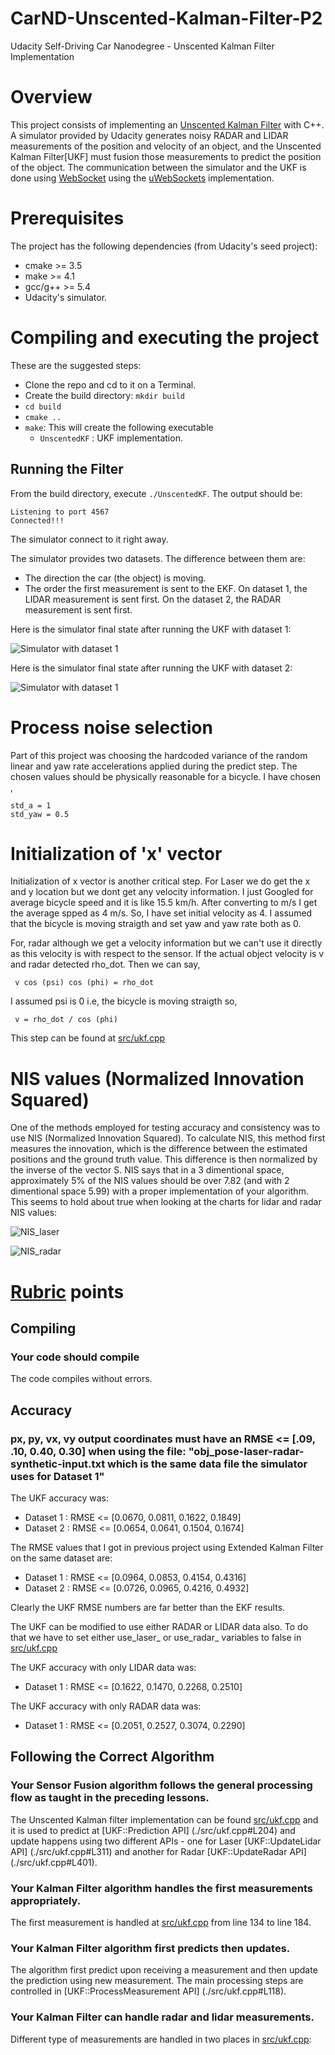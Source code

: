 
# CarND-Unscented-Kalman-Filter-P2
Udacity Self-Driving Car Nanodegree - Unscented Kalman Filter Implementation

# Overview
This project consists of implementing an [Unscented Kalman Filter](https://en.wikipedia.org/wiki/Kalman_filter#Unscented_Kalman_filter) with C++. A simulator provided by Udacity generates noisy RADAR and LIDAR measurements of the position and velocity of an object, and the Unscented Kalman Filter[UKF] must fusion those measurements to predict the position of the object. The communication between the simulator and the UKF is done using [WebSocket](https://en.wikipedia.org/wiki/WebSocket) using the [uWebSockets](https://github.com/uNetworking/uWebSockets) implementation.


# Prerequisites

The project has the following dependencies (from Udacity's seed project):

- cmake >= 3.5
- make >= 4.1
- gcc/g++ >= 5.4
- Udacity's simulator.


# Compiling and executing the project

These are the suggested steps:

- Clone the repo and cd to it on a Terminal.
- Create the build directory: `mkdir build`
- `cd build`
- `cmake ..`
- `make`: This will create the following executable
  - `UnscentedKF` : UKF implementation.

## Running the Filter

From the build directory, execute `./UnscentedKF`. The output should be:

```
Listening to port 4567
Connected!!!
```

The simulator connect to it right away.

The simulator provides two datasets. The difference between them are:

- The direction the car (the object) is moving.
- The order the first measurement is sent to the EKF. On dataset 1, the LIDAR measurement is sent first. On the dataset 2, the RADAR measurement is sent first.

Here is the simulator final state after running the UKF with dataset 1:

![Simulator with dataset 1](Dataset1.png)

Here is the simulator final state after running the UKF with dataset 2:

![Simulator with dataset 1](Dataset2.png)

# Process noise selection

Part of this project was choosing the hardcoded variance of the random linear and yaw rate accelerations applied during the predict step. The chosen values should be physically reasonable for a bicycle. I have chosen , 

    std_a = 1
    std_yaw = 0.5

# Initialization of 'x' vector 

Initialization of x vector is another critical step. For Laser we do get the x and y location but we dont get any velocity information. I just Googled for average bicycle speed and it is like 15.5 km/h. After converting to m/s I get the average spped as 4 m/s. So, I have set initial velocity as 4. I assumed that the bicycle is moving straigth and set yaw and yaw rate both as 0.

For, radar although we get a velocity information but we can't use it directly as this velocity is with respect to the sensor. If the actual object velocity is v and radar detected rho_dot. Then we can say,
 
     v cos (psi) cos (phi) = rho_dot
 
 I assumed psi is 0 i.e, the bicycle is moving straigth so,
 
     v = rho_dot / cos (phi) 
    
This step can be found at [src/ukf.cpp](./src/ukf.cpp#L152)

# NIS values (Normalized Innovation Squared)

One of the methods employed for testing accuracy and consistency was to use NIS (Normalized Innovation Squared). To calculate NIS, this method first measures the innovation, which is the difference between the estimated positions and the ground truth value. This difference is then normalized by the inverse of the vector S. NIS says that in a 3 dimentional space, approximately 5% of the NIS values should be over 7.82 (and with 2 dimentional space 5.99) with a proper implementation of your algorithm. This seems to hold about true when looking at the charts for lidar and radar NIS values:

![NIS_laser](NIS_laser.png)

![NIS_radar](NIS_radar.png)

# [Rubric](https://review.udacity.com/#!/rubrics/783/view) points

## Compiling

### Your code should compile

The code compiles without errors. 

## Accuracy

### px, py, vx, vy output coordinates must have an RMSE <= [.09, .10, 0.40, 0.30] when using the file: "obj_pose-laser-radar-synthetic-input.txt which is the same data file the simulator uses for Dataset 1"

The UKF accuracy was:

- Dataset 1 : RMSE <= [0.0670, 0.0811, 0.1622, 0.1849]
- Dataset 2 : RMSE <= [0.0654, 0.0641, 0.1504, 0.1674]

The RMSE values that I got in previous project using Extended Kalman Filter on the same dataset are:

- Dataset 1 : RMSE <= [0.0964, 0.0853, 0.4154, 0.4316]
- Dataset 2 : RMSE <= [0.0726, 0.0965, 0.4216, 0.4932]

Clearly the UKF RMSE numbers are far better than the EKF results.

The UKF can be modified to use either RADAR or LIDAR data also. To do that we have to set either use_laser_ or use_radar_ variables to false in [src/ukf.cpp](./src/ukf.cpp#L38)

The UKF accuracy with only LIDAR data was:

- Dataset 1 : RMSE <= [0.1622, 0.1470, 0.2268, 0.2510]

The UKF accuracy with only RADAR data was:

- Dataset 1 : RMSE <= [0.2051, 0.2527, 0.3074, 0.2290]

## Following the Correct Algorithm

### Your Sensor Fusion algorithm follows the general processing flow as taught in the preceding lessons.

The Unscented Kalman filter implementation can be found [src/ukf.cpp](./src/ukf.cpp) and it is used to predict at [UKF::Prediction API] (./src/ukf.cpp#L204) and update happens using two different APIs - one for Laser [UKF::UpdateLidar API] (./src/ukf.cpp#L311) and another for Radar [UKF::UpdateRadar API] (./src/ukf.cpp#L401).

### Your Kalman Filter algorithm handles the first measurements appropriately.

The first measurement is handled at [src/ukf.cpp](./src/ukf.cpp#L134) from line 134 to line 184.

### Your Kalman Filter algorithm first predicts then updates.

The algorithm first predict upon receiving a measurement and then update the prediction using new measurement. The main processing steps are controlled in [UKF::ProcessMeasurement API] (./src/ukf.cpp#L118).

### Your Kalman Filter can handle radar and lidar measurements.

Different type of measurements are handled in two places in [src/ukf.cpp](./src/ukf.cpp):

